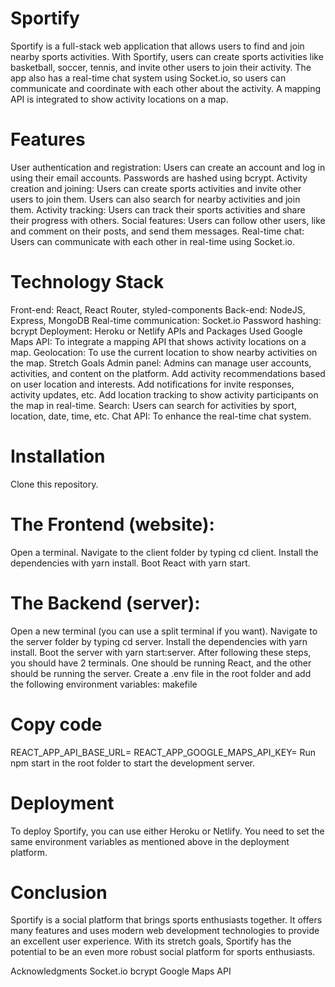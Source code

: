 # Sportify
Sportify is a full-stack web application that allows users to find and join nearby sports activities. With Sportify, users can create sports activities like basketball, soccer, tennis, and invite other users to join their activity. The app also has a real-time chat system using Socket.io, so users can communicate and coordinate with each other about the activity. A mapping API is integrated to show activity locations on a map.

# Features
User authentication and registration: Users can create an account and log in using their email accounts. Passwords are hashed using bcrypt.
Activity creation and joining: Users can create sports activities and invite other users to join them. Users can also search for nearby activities and join them.
Activity tracking: Users can track their sports activities and share their progress with others.
Social features: Users can follow other users, like and comment on their posts, and send them messages.
Real-time chat: Users can communicate with each other in real-time using Socket.io.
# Technology Stack
Front-end: React, React Router, styled-components
Back-end: NodeJS, Express, MongoDB
Real-time communication: Socket.io
Password hashing: bcrypt
Deployment: Heroku or Netlify
APIs and Packages Used
Google Maps API: To integrate a mapping API that shows activity locations on a map.
Geolocation: To use the current location to show nearby activities on the map.
Stretch Goals
Admin panel: Admins can manage user accounts, activities, and content on the platform.
Add activity recommendations based on user location and interests.
Add notifications for invite responses, activity updates, etc.
Add location tracking to show activity participants on the map in real-time.
Search: Users can search for activities by sport, location, date, time, etc.
Chat API: To enhance the real-time chat system.
# Installation
 Clone this repository.
# The Frontend (website):
Open a terminal.
Navigate to the client folder by typing cd client.
Install the dependencies with yarn install.
Boot React with yarn start.
# The Backend (server):
Open a new terminal (you can use a split terminal if you want).
Navigate to the server folder by typing cd server.
Install the dependencies with yarn install.
Boot the server with yarn start:server.
After following these steps, you should have 2 terminals. One should be running React, and the other should be running the server.
Create a .env file in the root folder and add the following environment variables:
makefile
# Copy code
REACT_APP_API_BASE_URL=<your API base URL>
REACT_APP_GOOGLE_MAPS_API_KEY=<your Google Maps API key>
Run npm start in the root folder to start the development server.
# Deployment
To deploy Sportify, you can use either Heroku or Netlify. You need to set the same environment variables as mentioned above in the deployment platform.

# Conclusion
Sportify is a social platform that brings sports enthusiasts together. It offers many features and uses modern web development technologies to provide an excellent user experience. With its stretch goals, Sportify has the potential to be an even more robust social platform for sports enthusiasts.

Acknowledgments
Socket.io
bcrypt
Google Maps API
